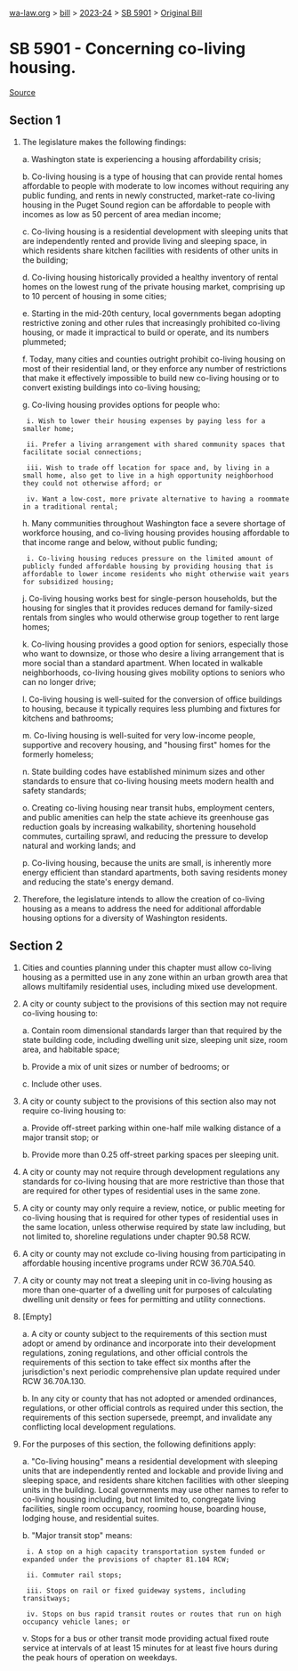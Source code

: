 [wa-law.org](/) > [bill](/bill/) > [2023-24](/bill/2023-24/) > [SB 5901](/bill/2023-24/sb/5901/) > [Original Bill](/bill/2023-24/sb/5901/1/)

# SB 5901 - Concerning co-living housing.

[Source](http://lawfilesext.leg.wa.gov/biennium/2023-24/Pdf/Bills/Senate%20Bills/5901.pdf)

## Section 1
1. The legislature makes the following findings:

    a. Washington state is experiencing a housing affordability crisis;

    b. Co-living housing is a type of housing that can provide rental homes affordable to people with moderate to low incomes without requiring any public funding, and rents in newly constructed, market-rate co-living housing in the Puget Sound region can be affordable to people with incomes as low as 50 percent of area median income;

    c. Co-living housing is a residential development with sleeping units that are independently rented and provide living and sleeping space, in which residents share kitchen facilities with residents of other units in the building;

    d. Co-living housing historically provided a healthy inventory of rental homes on the lowest rung of the private housing market, comprising up to 10 percent of housing in some cities;

    e. Starting in the mid-20th century, local governments began adopting restrictive zoning and other rules that increasingly prohibited co-living housing, or made it impractical to build or operate, and its numbers plummeted;

    f. Today, many cities and counties outright prohibit co-living housing on most of their residential land, or they enforce any number of restrictions that make it effectively impossible to build new co-living housing or to convert existing buildings into co-living housing;

    g. Co-living housing provides options for people who:

        i. Wish to lower their housing expenses by paying less for a smaller home;

        ii. Prefer a living arrangement with shared community spaces that facilitate social connections;

        iii. Wish to trade off location for space and, by living in a small home, also get to live in a high opportunity neighborhood they could not otherwise afford; or

        iv. Want a low-cost, more private alternative to having a roommate in a traditional rental;

    h. Many communities throughout Washington face a severe shortage of workforce housing, and co-living housing provides housing affordable to that income range and below, without public funding;

        i. Co-living housing reduces pressure on the limited amount of publicly funded affordable housing by providing housing that is affordable to lower income residents who might otherwise wait years for subsidized housing;

    j. Co-living housing works best for single-person households, but the housing for singles that it provides reduces demand for family-sized rentals from singles who would otherwise group together to rent large homes;

    k. Co-living housing provides a good option for seniors, especially those who want to downsize, or those who desire a living arrangement that is more social than a standard apartment. When located in walkable neighborhoods, co-living housing gives mobility options to seniors who can no longer drive;

    l. Co-living housing is well-suited for the conversion of office buildings to housing, because it typically requires less plumbing and fixtures for kitchens and bathrooms;

    m. Co-living housing is well-suited for very low-income people, supportive and recovery housing, and "housing first" homes for the formerly homeless;

    n. State building codes have established minimum sizes and other standards to ensure that co-living housing meets modern health and safety standards;

    o. Creating co-living housing near transit hubs, employment centers, and public amenities can help the state achieve its greenhouse gas reduction goals by increasing walkability, shortening household commutes, curtailing sprawl, and reducing the pressure to develop natural and working lands; and

    p. Co-living housing, because the units are small, is inherently more energy efficient than standard apartments, both saving residents money and reducing the state's energy demand.

2. Therefore, the legislature intends to allow the creation of co-living housing as a means to address the need for additional affordable housing options for a diversity of Washington residents.

## Section 2
1. Cities and counties planning under this chapter must allow co-living housing as a permitted use in any zone within an urban growth area that allows multifamily residential uses, including mixed use development.

2. A city or county subject to the provisions of this section may not require co-living housing to:

    a. Contain room dimensional standards larger than that required by the state building code, including dwelling unit size, sleeping unit size, room area, and habitable space;

    b. Provide a mix of unit sizes or number of bedrooms; or

    c. Include other uses.

3. A city or county subject to the provisions of this section also may not require co-living housing to:

    a. Provide off-street parking within one-half mile walking distance of a major transit stop; or

    b. Provide more than 0.25 off-street parking spaces per sleeping unit.

4. A city or county may not require through development regulations any standards for co-living housing that are more restrictive than those that are required for other types of residential uses in the same zone.

5. A city or county may only require a review, notice, or public meeting for co-living housing that is required for other types of residential uses in the same location, unless otherwise required by state law including, but not limited to, shoreline regulations under chapter 90.58 RCW.

6. A city or county may not exclude co-living housing from participating in affordable housing incentive programs under RCW 36.70A.540.

7. A city or county may not treat a sleeping unit in co-living housing as more than one-quarter of a dwelling unit for purposes of calculating dwelling unit density or fees for permitting and utility connections.

8. [Empty]

    a. A city or county subject to the requirements of this section must adopt or amend by ordinance and incorporate into their development regulations, zoning regulations, and other official controls the requirements of this section to take effect six months after the jurisdiction's next periodic comprehensive plan update required under RCW 36.70A.130.

    b. In any city or county that has not adopted or amended ordinances, regulations, or other official controls as required under this section, the requirements of this section supersede, preempt, and invalidate any conflicting local development regulations.

9. For the purposes of this section, the following definitions apply:

    a. "Co-living housing" means a residential development with sleeping units that are independently rented and lockable and provide living and sleeping space, and residents share kitchen facilities with other sleeping units in the building. Local governments may use other names to refer to co-living housing including, but not limited to, congregate living facilities, single room occupancy, rooming house, boarding house, lodging house, and residential suites.

    b. "Major transit stop" means:

        i. A stop on a high capacity transportation system funded or expanded under the provisions of chapter 81.104 RCW;

        ii. Commuter rail stops;

        iii. Stops on rail or fixed guideway systems, including transitways;

        iv. Stops on bus rapid transit routes or routes that run on high occupancy vehicle lanes; or

    v. Stops for a bus or other transit mode providing actual fixed route service at intervals of at least 15 minutes for at least five hours during the peak hours of operation on weekdays.
